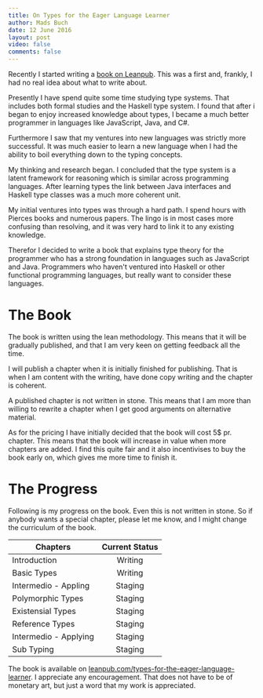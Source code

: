 ```yaml
---
title: On Types for the Eager Language Learner
author: Mads Buch
date: 12 June 2016
layout: post
video: false
comments: false
---
```


Recently I started writing a
[book on Leanpub](https://leanpub.com/types-for-the-eager-language-learner).
This was a first and, frankly, I had
no real idea about what to write about.

Presently I have spend quite some time studying type systems. That includes
both formal studies and the Haskell type system. I found that after i began
to enjoy increased knowledge about types, I became a much better programmer
in languages like JavaScript, Java, and C#.

Furthermore I saw that my ventures into new languages was strictly more
successful. It was much easier to learn a new language when I had the
ability to boil everything down to the typing concepts.

My thinking and research began. I concluded that the type system is
a latent framework for reasoning which is similar across programming
languages. After learning types the link between Java interfaces and
Haskell type classes was a much more coherent unit.

My initial ventures into types was through a hard path. I spend hours with
Pierces books and numerous papers. The lingo is in most
cases more confusing than
resolving, and it was very hard to link it to any existing knowledge.

Therefor I decided to write a book that explains type theory for the
programmer who has a strong foundation in languages such as JavaScript
and Java. Programmers who haven't ventured into Haskell or other
functional programming languages, but really want to consider these languages.

# The Book
The book is written using the lean methodology. This means that it will
be gradually published, and that I am very keen on getting feedback all the
time.

I will publish a chapter when it is initially finished for publishing. That
is when I am content with the writing, have done copy writing and the chapter
is coherent. 

A published chapter is not written in stone. This means that I am more than 
willing to rewrite a chapter when I get good arguments on alternative material.

As for the pricing I have initially decided that the book will cost 5$ pr.
chapter. This means that the book will increase in value when more chapters
are added. I find this quite fair and it also incentivises to buy the book
early on, which gives me more time to finish it.

# The Progress
Following is my progress on the book. Even this is not written in stone.
So if anybody wants a special chapter, please let me know, and I might
change the curriculum of the book.

| Chapters                    | Current Status       |
| --------------------------- |:--------------------:|
| Introduction                |  Writing             |
| Basic Types                 |  Writing             |
| Intermedio - Appling        |  Staging             |
| Polymorphic Types           |  Staging             |
| Existensial Types           |  Staging             |
| Reference Types             |  Staging             |
| Intermedio - Applying       |  Staging             |
| Sub Typing                  |  Staging             |

The book is available on 
[leanpub.com/types-for-the-eager-language-learner](https://leanpub.com/types-for-the-eager-language-learner). I appreciate any encouragement.
That does not have to be of monetary art, but just a word that my work is
appreciated.
